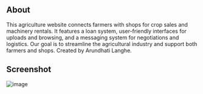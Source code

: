 ## About
This agriculture website connects farmers with shops for crop sales and machinery rentals. It features a loan system, user-friendly interfaces for uploads and browsing, and a messaging system for negotiations and logistics. Our goal is to streamline the agricultural industry and support both farmers and shops.
Created by Arundhati Langhe.
## Screenshot
![image](image.png)
